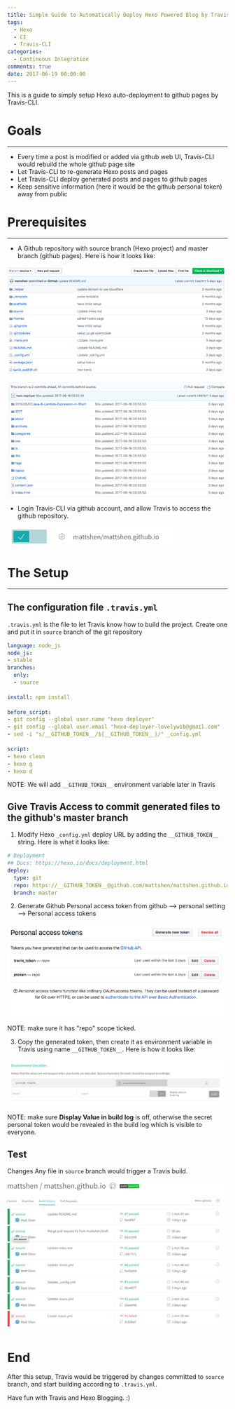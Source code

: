 ```yaml
---
title: Simple Guide to Automatically Deploy Hexo Powered Blog by Travis-CLI
tags:
  - Hexo
  - CI
  - Travis-CLI
categories:
  - Continuous Integration
comments: true
date: 2017-06-19 00:00:00
---
```



This is a guide to simply setup Hexo auto-deployment to github pages by Travis-CLI. 

# Goals
---
* Every time a post is modified or added via github web UI, Travis-CLI would rebuild the whole github page site
* Let Travis-CLI to re-generate Hexo posts and pages
* Let Travis-CLI deploy generated posts and pages to github pages
* Keep sensitive information (here it would be the github personal token) away from public

# Prerequisites
---
* A Github repository with source branch (Hexo project) and master branch (github pages). Here is how it looks like: 

![Github Repository Source Branch](/2017/06/19/Simple-Guide-to-Automatically-Deploy-Hexo-Powered-Blog-by-Travis-CLI/github_source_branch.png)


![Github Repository Master Branch](/2017/06/19/Simple-Guide-to-Automatically-Deploy-Hexo-Powered-Blog-by-Travis-CLI/github_master_branch.png)

* Login Travis-CLI via github account, and allow Travis to access the github repository. 

![Travis Access To Github Repo](/2017/06/19/Simple-Guide-to-Automatically-Deploy-Hexo-Powered-Blog-by-Travis-CLI/travis-access-to-github-repo.png)



# The Setup
---
## The configuration file `.travis.yml`
`.travis.yml` is the file to let Travis know how to build the project. Create one and put it in `source` branch of the git repository

```yaml
language: node_js
node_js:
- stable
branches:
  only:
  - source

install: npm install

before_script:
- git config --global user.name "hexo deployer"
- git config --global user.email "hexo-deployer-lovelywib@gmail.com"
- sed -i "s/__GITHUB_TOKEN__/${__GITHUB_TOKEN__}/" _config.yml

script:
- hexo clean
- hexo g
- hexo d
```

NOTE: We will add `__GITHUB_TOKEN__` environment variable later in Travis

## Give Travis Access to commit generated files to the github's master branch

1. Modify Hexo `_config.yml` deploy URL by adding the `__GITHUB_TOKEN__` string. Here is what it looks like: 

```yaml
# Deployment
## Docs: https://hexo.io/docs/deployment.html
deploy:
  type: git
  repo: https://__GITHUB_TOKEN__@github.com/mattshen/mattshen.github.io.git
  branch: master
```

2. Generate Github Personal access token from github --> personal setting --> Personal access tokens

![Github Personal Token](/2017/06/19/Simple-Guide-to-Automatically-Deploy-Hexo-Powered-Blog-by-Travis-CLI/github_personal_token.png)

NOTE: make sure it has "repo" scope ticked. 

3. Copy the generated token, then create it as environment variable in Travis using name `__GITHUB_TOKEN__`. Here is how it looks like: 

![Travis Environment Variables](/2017/06/19/Simple-Guide-to-Automatically-Deploy-Hexo-Powered-Blog-by-Travis-CLI/travis-env-vars.png)

NOTE: make sure **Display Value in build log** is off, otherwise the secret personal token would be revealed in the build log which is visible to everyone.


## Test
Changes Any file in `source` branch would trigger a Travis build. 

![Travis Builds](/2017/06/19/Simple-Guide-to-Automatically-Deploy-Hexo-Powered-Blog-by-Travis-CLI/travis-builds.png)


# End

After this setup, Travis would be triggered by changes committed to `source` branch, and start building according to `.travis.yml`. 

Have fun with Travis and Hexo Blogging. :)